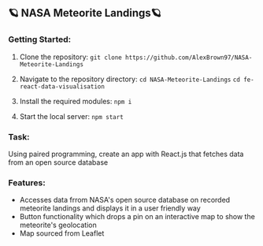 ## 🪐 NASA Meteorite Landings🪐

### Getting Started:

1. Clone the repository: 
`git clone https://github.com/AlexBrown97/NASA-Meteorite-Landings`

2. Navigate to the repository directory:
`cd NASA-Meteorite-Landings`
`cd fe-react-data-visualisation`

3. Install the required modules:
`npm i`

4. Start the local server:
`npm start`


### Task:
Using paired programming, create an app with React.js that fetches data from an open source database

### Features:
* Accesses data frrom NASA's open source database on recorded meteorite landings and displays it in a user friendly way
* Button functionality which drops a pin on an interactive map to show the meteorite's geolocation
* Map sourced from Leaflet
